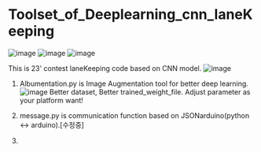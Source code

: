 # Toolset_of_Deeplearning_cnn_laneKeeping
![image](https://github.com/KuriosKat/Deeplearning_cnn_laneKeeping/assets/101084482/42c67618-532a-418b-9330-dc29e079300a) ![image](https://github.com/KuriosKat/Deeplearning_cnn_laneKeeping/assets/101084482/59518a72-844f-4e53-85ba-4981f623394d) ![image](https://github.com/KuriosKat/Deeplearning_cnn_laneKeeping/assets/101084482/bda88507-9bbc-40ce-a5db-68c16ce43321)

This is 23' contest laneKeeping code based on CNN model.
![image](https://github.com/KuriosKat/Deeplearning_cnn_laneKeeping/assets/101084482/341bec4e-3fe9-49b1-b4f6-bfcc3eb03028)


1. Albumentation.py is Image Augmentation tool for better deep learning.
![image](https://github.com/KuriosKat/Deeplearning_cnn_laneKeeping/assets/101084482/6d0a781f-5429-42e6-88bf-976a1c9e980f)
Better dataset, Better trained_weight_file.
Adjust parameter as your platform want!

2. message.py is communication function based on JSONarduino(python <-> arduino).[수정중]

3. 


